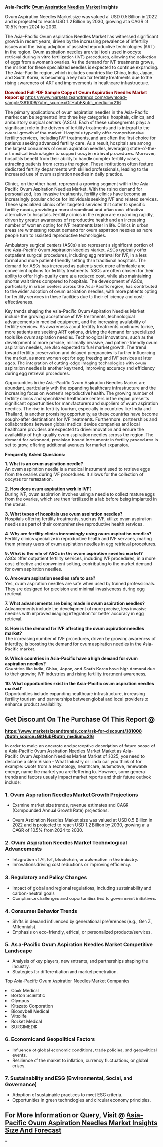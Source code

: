 <p><strong>Asia-Pacific&nbsp;<a href=""https://www.marketsizeandtrends.com/download-sample/381008/&amp;utm_source=GitHubF&amp;utm_medium=216"">Ovum Aspiration Needles Market</a> Insights</strong></p><p>Ovum Aspiration Needles Market size was valued at USD 0.5 Billion in 2022 and is projected to reach USD 1.2 Billion by 2030, growing at a CAGR of 10.5% from 2024 to 2030.</p><p><p>The Asia–Pacific Ovum Aspiration Needles Market has witnessed significant growth in recent years, driven by the increasing prevalence of infertility issues and the rising adoption of assisted reproductive technologies (ART) in the region. Ovum aspiration needles are vital tools used in oocyte retrieval during in vitro fertilization (IVF) procedures, allowing the collection of eggs from a woman’s ovaries. As the demand for IVF treatments grows, the market for these specialized needles is expected to continue expanding. The Asia–Pacific region, which includes countries like China, India, Japan, and South Korea, is becoming a key hub for fertility treatments due to the rising awareness of ART and improvements in healthcare infrastructure. <p><strong><span style="color: #800000;">Download Full PDF Sample Copy of Ovum Aspiration Needles Market Report @</span>&nbsp;</strong><a href="https://www.marketsizeandtrends.com/download-sample/381008/?utm_source=GitHubF&amp;utm_medium=216" target="_blank">https://www.marketsizeandtrends.com/download-sample/381008/?utm_source=GitHubF&amp;utm_medium=216</a></p></p><p>The primary applications of ovum aspiration needles in the Asia-Pacific market can be segmented into three key categories: hospitals, clinics, and ambulatory surgical centers (ASCs). Each of these subsegments plays a significant role in the delivery of fertility treatments and is integral to the overall growth of the market. Hospitals typically offer comprehensive fertility services, including IVF treatments, and are often the first choice for patients seeking advanced fertility care. As a result, hospitals are among the largest consumers of ovum aspiration needles, leveraging state-of-the-art medical technologies to support oocyte retrieval procedures. Moreover, hospitals benefit from their ability to handle complex fertility cases, attracting patients from across the region. These institutions often feature dedicated fertility departments with skilled professionals, leading to the increased use of ovum aspiration needles in daily practice.<p>Clinics, on the other hand, represent a growing segment within the Asia-Pacific Ovum Aspiration Needles Market. With the rising demand for personalized, less invasive treatments, fertility clinics have become an increasingly popular choice for individuals seeking IVF and related services. These specialized clinics offer targeted services that cater to specific fertility needs, providing a more streamlined and often cost-effective alternative to hospitals. Fertility clinics in the region are expanding rapidly, driven by greater awareness of reproductive health and an increasing number of women opting for IVF treatments later in life. Clinics in urban areas are witnessing robust demand for ovum aspiration needles as more people turn to assisted reproductive technologies. <p>Ambulatory surgical centers (ASCs) also represent a significant portion of the Asia-Pacific Ovum Aspiration Needles Market. ASCs typically offer outpatient surgical procedures, including egg retrieval for IVF, in a less formal and more patient-friendly setting than traditional hospitals. The demand for ASCs has increased as patients seek more affordable and convenient options for fertility treatments. ASCs are often chosen for their ability to offer high-quality care at a reduced cost, while also maintaining shorter wait times compared to hospitals. The development of ASCs, particularly in urban centers across the Asia-Pacific region, has contributed to the wider adoption of ovum aspiration needles, with more patients opting for fertility services in these facilities due to their efficiency and cost-effectiveness.<p>Key trends shaping the Asia-Pacific Ovum Aspiration Needles Market include the growing acceptance of IVF treatments, technological advancements in medical equipment, and the increasing availability of fertility services. As awareness about fertility treatments continues to rise, more patients are seeking ART options, driving the demand for specialized tools like ovum aspiration needles. Technological innovations, such as the development of more precise, minimally invasive, and patient-friendly ovum aspiration needles, are also expected to fuel market growth. The trend toward fertility preservation and delayed pregnancies is further influencing the market, as more women opt for egg freezing and IVF services at later ages. The integration of cutting-edge imaging technologies with ovum aspiration needles is another key trend, improving accuracy and efficiency during egg retrieval procedures.<p>Opportunities in the Asia-Pacific Ovum Aspiration Needles Market are abundant, particularly with the expanding healthcare infrastructure and the increasing focus on women’s reproductive health. The growing number of fertility clinics and specialized healthcare centers in the region presents significant opportunities for manufacturers and suppliers of ovum aspiration needles. The rise in fertility tourism, especially in countries like India and Thailand, is another promising opportunity, as these countries have become sought-after destinations for IVF treatments. Furthermore, partnerships and collaborations between global medical device companies and local healthcare providers are expected to drive innovation and ensure the availability of high-quality ovum aspiration needles across the region. The demand for advanced, precision-based instruments in fertility procedures is set to grow, offering additional avenues for market expansion.<p><b>Frequently Asked Questions:</b></p><p><b>1. What is an ovum aspiration needle?</b><br> An ovum aspiration needle is a medical instrument used to retrieve eggs from the ovaries during IVF procedures. It allows for the collection of oocytes for fertilization.</p><p><b>2. How does ovum aspiration work in IVF?</b><br> During IVF, ovum aspiration involves using a needle to collect mature eggs from the ovaries, which are then fertilized in a lab before being implanted in the uterus.</p><p><b>3. What types of hospitals use ovum aspiration needles?</b><br> Hospitals offering fertility treatments, such as IVF, utilize ovum aspiration needles as part of their comprehensive reproductive health services.</p><p><b>4. Why are fertility clinics increasingly using ovum aspiration needles?</b><br> Fertility clinics specialize in reproductive health and IVF services, making them primary users of ovum aspiration needles in egg retrieval procedures.</p><p><b>5. What is the role of ASCs in the ovum aspiration needles market?</b><br> ASCs offer outpatient fertility services, including IVF procedures, in a more cost-effective and convenient setting, contributing to the market demand for ovum aspiration needles.</p><p><b>6. Are ovum aspiration needles safe to use?</b><br> Yes, ovum aspiration needles are safe when used by trained professionals. They are designed for precision and minimal invasiveness during egg retrieval.</p><p><b>7. What advancements are being made in ovum aspiration needles?</b><br> Advancements include the development of more precise, less invasive needles with improved imaging integration for better accuracy in egg retrieval.</p><p><b>8. How is the demand for IVF affecting the ovum aspiration needles market?</b><br> The increasing number of IVF procedures, driven by growing awareness of infertility, is boosting the demand for ovum aspiration needles in the Asia-Pacific market.</p><p><b>9. Which countries in Asia-Pacific have a high demand for ovum aspiration needles?</b><br> Countries like India, China, Japan, and South Korea have high demand due to their growing IVF industries and rising fertility treatment awareness.</p><p><b>10. What opportunities exist in the Asia-Pacific ovum aspiration needles market?</b><br> Opportunities include expanding healthcare infrastructure, increasing fertility tourism, and partnerships between global and local providers to enhance product availability.</p></p><h2><strong>Get Discount On The Purchase Of This Report @&nbsp;</strong></h2><p><strong><a href=""https://www.marketsizeandtrends.com/ask-for-discount/381008/&amp;utm_source=GitHubF&amp;utm_medium=216"" target=""_blank"">https://www.marketsizeandtrends.com/ask-for-discount/381008<br />/&amp;utm_source=GitHubF&amp;utm_medium=216</a></strong></p><p>In order to make an accurate and perceptive description of future scope of a Asia-Pacific&nbsp;Ovum Aspiration Needles Market Market as Asia-Pacific&nbsp;Ovum Aspiration Needles Market Market of 2025, you need to describe a clear Vision &ndash; What Industry or Linda can you think of for example: Quote from a Technology, healthcare, automotive, renewable energy, name the market you are Reffering to. However, some general trends and factors usually impact market reports and their future outlook include:</p><h3>1.&nbsp;<strong>Ovum Aspiration Needles Market Growth Projections</strong></h3><ul><li>Examine market size trends, revenue estimates and CAGR (Compounded Annual Growth Rate) projections.</li><li><p>Ovum Aspiration Needles Market size was valued at USD 0.5 Billion in 2022 and is projected to reach USD 1.2 Billion by 2030, growing at a CAGR of 10.5% from 2024 to 2030.</p></li></ul><h3>2.&nbsp;<strong>Ovum Aspiration Needles Market Technological Advancements</strong></h3><ul><li>Integration of AI, IoT, blockchain, or automation in the industry.</li><li>Innovations driving cost reductions or improving efficiency.</li></ul><h3>3.&nbsp;<strong>Regulatory and Policy Changes</strong></h3><ul><li>Impact of global and regional regulations, including sustainability and carbon-neutral goals.</li><li>Compliance challenges and opportunities tied to government initiatives.</li></ul><h3>4.&nbsp;<strong>Consumer Behavior Trends</strong></h3><ul><li>Shifts in demand influenced by generational preferences (e.g., Gen Z, Millennials).</li><li>Emphasis on eco-friendly, ethical, or personalized products/services.</li></ul><h3>5.&nbsp;<strong>Asia-Pacific Ovum Aspiration Needles Market Competitive Landscape</strong></h3><ul><li>Analysis of key players, new entrants, and partnerships shaping the industry.</li><li>Strategies for differentiation and market penetration.</li></ul><p data-pm-slice=""1 1 []"">Top Asia-Pacific Ovum Aspiration Needles Market Companies</p><div data-test-id=""""><p><li>Cook Medical</li><li> Boston Scientific</li><li> Olympus</li><li> Kitazato Corporation</li><li> Biopsybell Medical</li><li> Vitrolife</li><li> Rocket Medical</li><li> SURGIMEDIK</li></p></div><h3>6.&nbsp;<strong>Economic and Geopolitical Factors</strong></h3><ul><li>Influence of global economic conditions, trade policies, and geopolitical events.</li><li>Resilience of the market to inflation, currency fluctuations, or global crises.</li></ul><h3>7.&nbsp;<strong>Sustainability and ESG (Environmental, Social, and Governance)</strong></h3><ul><li>Adoption of sustainable practices to meet ESG criteria.</li><li>Opportunities in green technologies and circular economy principles.</li></ul><h2><strong>For More Information or Query, Visit @&nbsp;</strong><a href=""https://www.verifiedmarketreports.com/product/ovum-aspiration-needles-market/"" target=""_blank"">Asia-Pacific Ovum Aspiration Needles Market Insights Size And Forecast</a></h2>"
